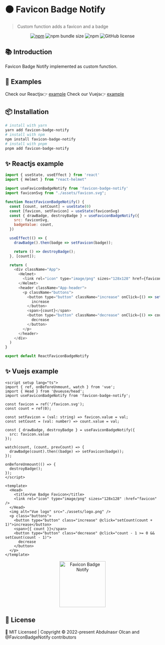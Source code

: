 # 🟠 Favicon Badge Notify

> <p>Custom function adds a favicon and a badge</p>

<div align="center">

[![npm](https://img.shields.io/npm/v/favicon-badge-notify?style=flat-square)](https://www.npmjs.com/package/favicon-badge-notify)
![npm bundle size](https://img.shields.io/bundlephobia/minzip/favicon-badge-notify?style=flat-square)
![npm](https://img.shields.io/npm/dt/favicon-badge-notify?style=flat-square)
![GitHub license](https://img.shields.io/npm/l/favicon-badge-notify?style=flat-square)

</div>

## :books: Introduction

Favicon Badge Notify implemented as custom function.

## :rocket: Examples

Check our Reactjs👉 [example](https://react-favicon-badge-notify.vercel.app/)
Check our Vuejs👉 [example](https://vue-favicon-badge-notify.vercel.app/)

## :package: Installation

```bash
# install with yarn
yarn add favicon-badge-notify
# install with npm
npm install favicon-badge-notify
# install with pnpm 
pnpm add favicon-badge-notify
```

## :sparkles: Reactjs example

```js
import { useState, useEffect } from 'react'
import { Helmet } from "react-helmet"

import useFaviconBadgeNotify from 'favicon-badge-notify'
import faviconSvg from "./assets/favicon.svg";

function ReactFaviconBadgeNotify() {
  const [count, setCount] = useState(0)
  const [favicon, setFavicon] = useState(faviconSvg)
  const { drawBadge, destroyBadge } = useFaviconBadgeNotify({
    src: faviconSvg,
    badgeValue: count,
  })

  useEffect(() => {
    drawBadge().then(badge => setFavicon(badge));

    return () => destroyBadge();
  }, [count]);

  return (
    <div className="App">
      <Helmet>
        <link rel="icon" type="image/png" sizes="128x128" href={favicon}></link>
      </Helmet>
      <header className="App-header">
        <p className="buttons">
          <button type="button" className="increase" onClick={() => setCount((count) => count + 1)}>
            increase
          </button>
          <span>{count}</span>
          <button type="button" className="decrease" onClick={() => count - 1 >= 0 && setCount((count) => count - 1)}>
            decrease
          </button>
        </p>
      </header>
    </div>
  )
}

export default ReactFaviconBadgeNotify
```

## :sparkles: Vuejs example

```vue
<script setup lang="ts">
import { ref, onBeforeUnmount, watch } from 'vue';
import { Head } from '@vueuse/head';
import useFaviconBadgeNotify from 'favicon-badge-notify';

const favicon = ref('/favicon.svg');
const count = ref(0);

const setFavicon = (val: string) => favicon.value = val;
const setCount = (val: number) => count.value = val;

const { drawBadge, destroyBadge } = useFaviconBadgeNotify({
  src: favicon.value
});

watch(count, (count, prevCount) => {
  drawBadge(count).then((badge) => setFavicon(badge));
});

onBeforeUnmount(() => {
  destroyBadge();
});
</script>

<template>
  <Head>
    <title>Vue Badge Favicon</title>
    <link rel="icon" type="image/png" sizes="128x128" :href="favicon" />
  </Head>
  <img alt="Vue logo" src="./assets/logo.png" />
  <p class="buttons">
    <button type="button" class="increase" @click="setCount(count + 1)">increase</button>
    <span>{{ count }}</span>
    <button type="button" class="decrease" @click="count - 1 >= 0 && setCount(count - 1)">
      decrease
    </button>
  </p>
</template>
```

<p align="center" dir="auto">
    <img src="https://github.com/jsdeveloperr/favicon-badge-notify/blob/master/example/react/src/assets/favicon-badge-notify.png" width="150" alt="Favicon Badge Notify" style="max-width: 100%;"> 
</p>

## 📄 License

<div calign="center">
    🍁 MIT Licensed | Copyright © 2022-present Abdulnasır Olcan and @FaviconBadgeNotify contributors
</div>
